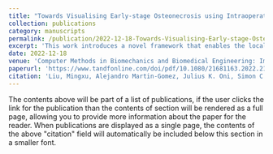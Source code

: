 ```yaml
---
title: "Towards Visualising Early-stage Osteonecrosis using Intraoperative Imaging Modalities"
collection: publications
category: manuscripts
permalink: /publication/2022-12-18-Towards-Visualising-Early-stage-Osteonecrosis-using-Intraoperative-Imaging-Modalities
excerpt: 'This work introduces a novel framework that enables the localisation of necrotic lesions in Computed Tomography (CT) as a step toward localising and visualising necrotic lesions in intra-operative images. The proposed framework enables the automatic segmentation of femur, pelvis, and necrotic lesions in MRI. An additional step performs semi-automatic segmentation of these anatomies, excluding the necrotic lesions, in CT. A final step performs pairwise registration of the corresponding anatomies, allowing for the localisation and visualisation of the necrosis in CT. This framework was tested on MRIs and CTs containing early-stage ONFH.'
date: 2022-12-18
venue: 'Computer Methods in Biomechanics and Biomedical Engineering: Imaging & Visualization'
paperurl: 'https://www.tandfonline.com/doi/pdf/10.1080/21681163.2022.2157329?casa_token=7MgKGY8dlAMAAAAA:NkrAjlDTwP-gWU7YDhCylTXjxL7gIEjpg1Q2ArQjccBYKAYUPQ9e339FhYR9wym1xfl5qRVEzlqOoww'
citation: 'Liu, Mingxu, Alejandro Martin-Gomez, Julius K. Oni, Simon C. Mears, and Mehran Armand. (2022). &quot;Towards Visualising Early-stage Osteonecrosis using Intraoperative Imaging Modalities.&quot; <i>In Computer Methods in Biomechanics and Biomedical Engineering: Imaging & Visualization</i>. 11(4) pp. 1234-1242.'
---
```


The contents above will be part of a list of publications, if the user clicks the link for the publication than the contents of section will be rendered as a full page, allowing you to provide more information about the paper for the reader. When publications are displayed as a single page, the contents of the above "citation" field will automatically be included below this section in a smaller font.
